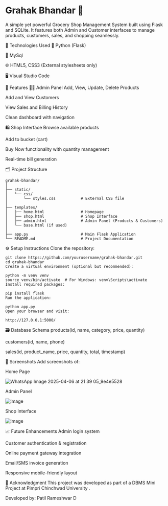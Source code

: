 # Grahak Bhandar 🛒

A simple yet powerful Grocery Shop Management System built using Flask and SQLite. It features both Admin and Customer interfaces to manage products, customers, sales, and shopping seamlessly.

🔧 Technologies Used
🐍 Python (Flask)

💾 MySql

🌐 HTML5, CSS3 (External stylesheets only)

🖥️ Visual Studio Code

📌 Features
👨‍💼 Admin Panel
Add, View, Update, Delete Products

Add and View Customers

View Sales and Billing History

Clean dashboard with navigation

🛍️ Shop Interface
Browse available products

Add to bucket (cart)

Buy Now functionality with quantity management

Real-time bill generation

🗂️ Project Structure
```
grahak-bhandar/
│
├── static/
│   └── css/
│       └── styles.css           # External CSS file
│
├── templates/
│   ├── home.html                # Homepage
│   ├── shop.html                # Shop Interface
│   ├── admin.html               # Admin Panel (Products & Customers)
│   └── base.html (if used)
│
├── app.py                       # Main Flask Application
└── README.md                    # Project Documentation

```
⚙️ Setup Instructions
Clone the repository:

```
git clone https://github.com/yourusername/grahak-bhandar.git
cd grahak-bhandar
Create a virtual environment (optional but recommended):
```
```
python -m venv venv
source venv/bin/activate  # For Windows: venv\Scripts\activate
Install required packages:
```
```
pip install flask
Run the application:
```
```
python app.py
Open your browser and visit:
```
```
http://127.0.0.1:5000/
```

🗃️ Database Schema
products(id, name, category, price, quantity)

customers(id, name, phone)

sales(id, product_name, price, quantity, total, timestamp)

📸 Screenshots
Add screenshots of:

Home Page

![WhatsApp Image 2025-04-06 at 21 39 05_9e4e5528](https://github.com/user-attachments/assets/3454e9bb-316a-4b63-9e16-5fb351ca5e9f)

Admin Panel

![image](https://github.com/user-attachments/assets/04004b63-25f0-4772-9181-2b080efef000)


Shop Interface

![image](https://github.com/user-attachments/assets/6479a768-2502-4b2a-8636-9b7906fa5cca)


📈 Future Enhancements
Admin login system

Customer authentication & registration

Online payment gateway integration

Email/SMS invoice generation

Responsive mobile-friendly layout

🙌 Acknowledgment
This project was developed as part of a DBMS Mini Project at Pimpri Chinchwad University .

Developed by: Patil Rameshwar D
